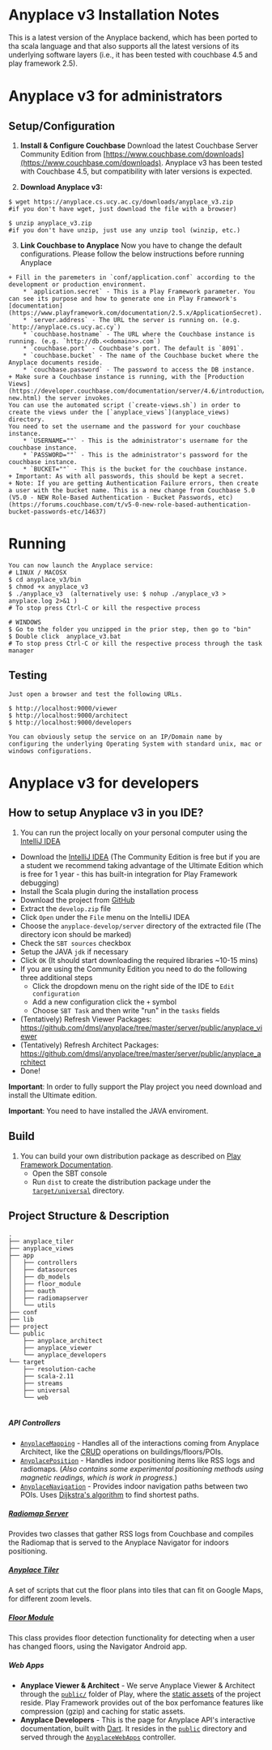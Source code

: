 # Anyplace v3 Installation Notes
This is a latest version of the Anyplace backend, which has been ported to tha scala language and that also supports all the latest versions of its underlying software layers (i.e., it has been tested with couchbase 4.5 and play framework 2.5).

# Anyplace v3 for administrators

## Setup/Configuration

  1. **Install & Configure Couchbase** Download the latest Couchbase Server Community Edition from [https://www.couchbase.com/downloads](https://www.couchbase.com/downloads). Anyplace v3 has been tested with Couchbase 4.5, but compatibility with later versions is expected.
  
  2. **Download Anyplace v3:**
 
    $ wget https://anyplace.cs.ucy.ac.cy/downloads/anyplace_v3.zip  
    #if you don't have wget, just download the file with a browser)
    
    $ unzip anyplace_v3.zip
    #if you don't have unzip, just use any unzip tool (winzip, etc.)

  3. **Link Couchbase to Anyplace**
    Now you have to change the default configurations. Please follow the below instructions before running Anyplace
  
    + Fill in the paremeters in `conf/application.conf` according to the development or production environment.
        * `application.secret` - This is a Play Framework parameter. You can see its purpose and how to generate one in Play Framework's [documentation](https://www.playframework.com/documentation/2.5.x/ApplicationSecret).
        * `server.address` - The URL the server is running on. (e.g. `http://anyplace.cs.ucy.ac.cy`)
        * `couchbase.hostname` - The URL where the Couchbase instance is running. (e.g. `http://db.<<domain>>.com`)
        * `couchbase.port` - Couchbase's port. The default is `8091`.
        * `couchbase.bucket` - The name of the Couchbase bucket where the Anyplace documents reside.
        * `couchbase.password` - The password to access the DB instance.
    + Make sure a Couchbase instance is running, with the [Production Views](https://developer.couchbase.com/documentation/server/4.6/introduction/whats-new.html) the server invokes.
    You can use the automated script (`create-views.sh`) in order to create the views under the [`anyplace_views`](anyplace_views) directory.
    You need to set the username and the password for your couchbase instance.  
        * `USERNAME=""` - This is the administrator's username for the couchbase instance.
        * `PASSWORD=""` - This is the administrator's password for the couchbase instance.
        * `BUCKET=""` - This is the bucket for the couchbase instance.
    + Important: As with all passwords, this should be kept a secret. 
    + Note: If you are getting Authentication Failure errors, then create a user with the bucket name. This is a new change from Couchbase 5.0 (V5.0 - NEW Role-Based Authentication - Bucket Passwords, etc)(https://forums.couchbase.com/t/v5-0-new-role-based-authentication-bucket-passwords-etc/14637)
# Running

    You can now launch the Anyplace service:
    # LINUX / MACOSX 
    $ cd anyplace_v3/bin
    $ chmod +x anyplace_v3
    $ ./anyplace_v3  (alternatively use: $ nohup ./anyplace_v3 > anyplace.log 2>&1 )
    # To stop press Ctrl-C or kill the respective process

    # WINDOWS
    $ Go to the folder you unzipped in the prior step, then go to "bin" 
    $ Double click  anyplace_v3.bat
    # To stop press Ctrl-C or kill the respective process through the task manager
    
## Testing
    Just open a browser and test the following URLs.

    $ http://localhost:9000/viewer
    $ http://localhost:9000/architect
    $ http://localhost:9000/developers

    You can obviously setup the service on an IP/Domain name by configuring the underlying Operating System with standard unix, mac or windows configurations.
    
# Anyplace v3 for developers

## How to setup Anyplace v3 in you IDE?
1. You can run the project locally on your personal computer using the [IntelliJ IDEA](https://www.jetbrains.com/idea/download/)
+ Download the  [IntelliJ IDEA](https://www.jetbrains.com/idea/download/) (The Community Edition is free but if you are a student we recommend taking advantage of the Ultimate Edition which is free for 1 year - this has built-in integration for Play Framework debugging)
+ Install the Scala plugin during the installation process
+ Download the project from [GitHub](https://github.com/dmsl/anyplace/archive/master.zip)
+ Extract the `develop.zip` file
+ Click `Open` under the `File` menu on the IntelliJ IDEA
+ Choose the `anyplace-develop/server` directory of the extracted file (The directory icon should be marked)
+ Check the `SBT sources` checkbox
+ Setup the JAVA `jdk` if necessary
+ Click `OK` (It should start downloading the required libraries ~10-15 mins)  
+ If you are using the Community Edition you need to do the following three additional steps
    * Click the dropdown menu on the right side of the IDE to `Edit configuration`
    * Add a new configuration click the `+` symbol
    * Choose `SBT Task` and then write "run" in the `tasks` fields
+ (Tentatively) Refresh Viewer Packages: https://github.com/dmsl/anyplace/tree/master/server/public/anyplace_viewer
+ (Tentatively) Refresh Architect Packages:  https://github.com/dmsl/anyplace/tree/master/server/public/anyplace_architect
+ Done!

**Important**: In order to fully support the Play project you need download and install the Ultimate edition.


**Important**: You need to have installed the JAVA enviroment.

## Build
1. You can build your own distribution package as described on [Play Framework Documentation](https://www.playframework.com/documentation/2.5.x/Deploying).
    * Open the SBT console
    * Run `dist` to create the distribution package under the [`target/universal`](target/universal) directory.
    
## Project Structure & Description  
```
.
├── anyplace_tiler
├── anyplace_views
├── app
│   ├── controllers
│   ├── datasources
│   ├── db_models
│   ├── floor_module
│   ├── oauth
│   ├── radiomapserver
│   └── utils
├── conf
├── lib
├── project
└── public
    ├── anyplace_architect
    ├── anyplace_viewer
    └── anyplace_developers
└── target
    ├── resolution-cache
    ├── scala-2.11
    ├── streams
    ├── universal
    └── web


```

##### API Controllers
* [`AnyplaceMapping`](app/controllers/AnyplaceMapping.java) - Handles all of the interactions coming from Anyplace Architect, like the [CRUD](https://en.wikipedia.org/wiki/Create,_read,_update_and_delete) operations on buildings/floors/POIs. 
* [`AnyplacePosition`](app/controllers/AnyplacePosition.java) - Handles indoor positioning items like RSS logs and radiomaps. (_Also contains some experimental positioning methods using magnetic readings, which is work in progress._) 
* [`AnyplaceNavigation`](app/controllers/AnyplaceNavigation.java) - Provides indoor navigation paths between two POIs. Uses [Dijkstra's algorithm](https://en.wikipedia.org/wiki/Dijkstra%27s_algorithm) to find shortest paths.

##### [Radiomap Server](app/radiomapserver)  
Provides two classes that gather RSS logs from Couchbase and compiles the Radiomap that is served to the Anyplace Navigator for indoors positioning.

##### [Anyplace Tiler](anyplace_tiler)  
A set of scripts that cut the floor plans into tiles that can fit on Google Maps, for different zoom levels.

##### [Floor Module](app/floor_module)
This class provides floor detection functionality for detecting when a user has changed floors, using the Navigator Android app.

##### Web Apps
* **Anyplace Viewer & Architect** - We serve Anyplace Viewer & Architect through the [`public/`](public) folder of Play, where the [static assets](https://www.playframework.com/documentation/2.2.x/Assets) of the project reside. Play Framework provides out of the box perfomance features like compression (gzip) and caching for static assets.
* **Anyplace Developers** - This is the page for Anyplace API's interactive documentation, built with [Dart](https://www.dartlang.org/). It resides in the [`public`](public) directory and served through the [`AnyplaceWebApps`](app/controllers/AnyplaceWebApps.java) controller.
